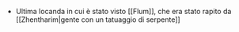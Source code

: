 - Ultima locanda in cui è stato visto [[Flum]], che era stato rapito da [[Zhentharim|gente con un tatuaggio di serpente]]
